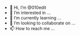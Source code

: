 - 👋 Hi, I’m @010edit
- 👀 I’m interested in ...
- 🌱 I’m currently learning ...
- 💞️ I’m looking to collaborate on ...
- 📫 How to reach me ...

<!---
010edit/010edit is a ✨ special ✨ repository because its `README.md` (this file) appears on your GitHub profile.
You can click the Preview link to take a look at your changes.
--->
